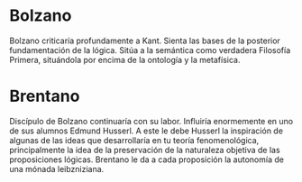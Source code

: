 
# Bolzano

Bolzano criticaría profundamente a Kant. Sienta las bases de la posterior fundamentación de la lógica. Sitúa a la semántica como verdadera Filosofía Primera, situándola por encima de la ontología y la metafísica.

# Brentano

Discípulo de Bolzano continuaría con su labor. Influiría enormemente en uno de sus alumnos Edmund Husserl. A este le debe Husserl la inspiración de algunas de las ideas que desarrollaría en tu teoría fenomenológica, principalmente la idea de la preservación de la naturaleza objetiva de las proposiciones lógicas. Brentano le da a cada proposición la autonomía de una mónada leibzniziana.